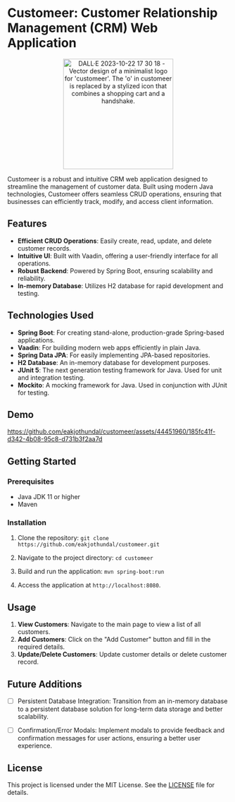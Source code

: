 # Customeer: Customer Relationship Management (CRM) Web Application

<p align="center">
  <img src="https://github.com/eakjothundal/customeer/assets/44451960/bbb674a0-c47e-4e66-8640-9803e23f04c3" alt="DALL·E 2023-10-22 17 30 18 - Vector design of a minimalist logo for 'customeer'. The 'o' in customeer is replaced by a stylized icon that combines a shopping cart and a handshake." width="250" height="250">
</p>




Customeer is a robust and intuitive CRM web application designed to streamline the management of customer data. Built using modern Java technologies, Customeer offers seamless CRUD operations, ensuring that businesses can efficiently track, modify, and access client information.

## Features

- **Efficient CRUD Operations**: Easily create, read, update, and delete customer records.
- **Intuitive UI**: Built with Vaadin, offering a user-friendly interface for all operations.
- **Robust Backend**: Powered by Spring Boot, ensuring scalability and reliability.
- **In-memory Database**: Utilizes H2 database for rapid development and testing.

## Technologies Used

- **Spring Boot**: For creating stand-alone, production-grade Spring-based applications.
- **Vaadin**: For building modern web apps efficiently in plain Java.
- **Spring Data JPA**: For easily implementing JPA-based repositories.
- **H2 Database**: An in-memory database for development purposes.
- **JUnit 5**: The next generation testing framework for Java. Used for unit and integration testing.
- **Mockito**: A mocking framework for Java. Used in conjunction with JUnit for testing.

## Demo

https://github.com/eakjothundal/customeer/assets/44451960/185fc41f-d342-4b08-95c8-d731b3f2aa7d


## Getting Started

### Prerequisites

- Java JDK 11 or higher
- Maven

### Installation

1. Clone the repository:
`git clone https://github.com/eakjothundal/customeer.git`

2. Navigate to the project directory:
`cd customeer`

3. Build and run the application:
`mvn spring-boot:run`

4. Access the application at `http://localhost:8080`.

## Usage

1. **View Customers**: Navigate to the main page to view a list of all customers.
2. **Add Customers**: Click on the "Add Customer" button and fill in the required details.
3. **Update/Delete Customers**: Update customer details or delete customer record.

## Future Additions

- [ ] Persistent Database Integration: Transition from an in-memory database to a persistent database solution for long-term data storage and better scalability.
- [ ] Confirmation/Error Modals: Implement modals to provide feedback and confirmation messages for user actions, ensuring a better user experience.


## License

This project is licensed under the MIT License. See the [LICENSE](LICENSE) file for details.
